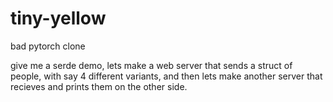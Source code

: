 # tiny-yellow
bad pytorch clone


give me a serde demo, lets make a web server that sends a struct of people, with say 4 different variants, and then lets make another server that recieves and prints them on the other side.